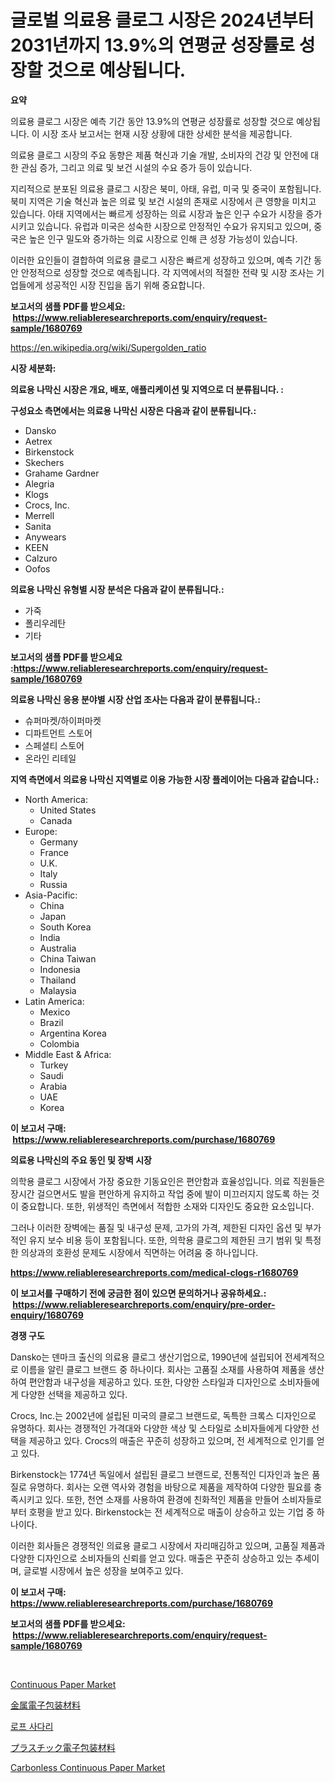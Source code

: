 <p><h1>글로벌 의료용 클로그 시장은 2024년부터 2031년까지 13.9%의 연평균 성장률로 성장할 것으로 예상됩니다.</h1></p><p><strong>요약</strong></p>
<p><p>의료용 클로그 시장은 예측 기간 동안 13.9%의 연평균 성장률로 성장할 것으로 예상됩니다. 이 시장 조사 보고서는 현재 시장 상황에 대한 상세한 분석을 제공합니다.</p><p>의료용 클로그 시장의 주요 동향은 제품 혁신과 기술 개발, 소비자의 건강 및 안전에 대한 관심 증가, 그리고 의료 및 보건 시설의 수요 증가 등이 있습니다.</p><p>지리적으로 분포된 의료용 클로그 시장은 북미, 아태, 유럽, 미국 및 중국이 포함됩니다. 북미 지역은 기술 혁신과 높은 의료 및 보건 시설의 존재로 시장에서 큰 영향을 미치고 있습니다. 아태 지역에서는 빠르게 성장하는 의료 시장과 높은 인구 수요가 시장을 증가시키고 있습니다. 유럽과 미국은 성숙한 시장으로 안정적인 수요가 유지되고 있으며, 중국은 높은 인구 밀도와 증가하는 의료 시장으로 인해 큰 성장 가능성이 있습니다.</p><p>이러한 요인들이 결합하여 의료용 클로그 시장은 빠르게 성장하고 있으며, 예측 기간 동안 안정적으로 성장할 것으로 예측됩니다. 각 지역에서의 적절한 전략 및 시장 조사는 기업들에게 성공적인 시장 진입을 돕기 위해 중요합니다.</p></p>
<p><strong>보고서의 샘플 PDF를 받으세요: &nbsp;<a href="https://www.reliableresearchreports.com/enquiry/request-sample/1680769">https://www.reliableresearchreports.com/enquiry/request-sample/1680769</a></strong></p>
<p><a href="https://en.wikipedia.org/wiki/Supergolden_ratio">https://en.wikipedia.org/wiki/Supergolden_ratio</a></p>
<p><strong>시장 세분화:</strong></p>
<p><strong> 의료용 나막신 시장은 개요, 배포, 애플리케이션 및 지역으로 더 분류됩니다. :</strong></p>
<p><strong>구성요소 측면에서는 의료용 나막신 시장은 다음과 같이 분류됩니다.:</strong></p>
<p><ul><li>Dansko</li><li>Aetrex</li><li>Birkenstock</li><li>Skechers</li><li>Grahame Gardner</li><li>Alegria</li><li>Klogs</li><li>Crocs, Inc.</li><li>Merrell</li><li>Sanita</li><li>Anywears</li><li>KEEN</li><li>Calzuro</li><li>Oofos</li></ul></p>
<p><strong> 의료용 나막신 유형별 시장 분석은 다음과 같이 분류됩니다.:</strong></p>
<p><ul><li>가죽</li><li>폴리우레탄</li><li>기타</li></ul></p>
<p><strong>보고서의 샘플 PDF를 받으세요 :<a href="https://www.reliableresearchreports.com/enquiry/request-sample/1680769">https://www.reliableresearchreports.com/enquiry/request-sample/1680769</a></strong></p>
<p><strong> 의료용 나막신 응용 분야별 시장 산업 조사는 다음과 같이 분류됩니다.:</strong></p>
<p><ul><li>슈퍼마켓/하이퍼마켓</li><li>디파트먼트 스토어</li><li>스페셜티 스토어</li><li>온라인 리테일</li></ul></p>
<p><strong>지역 측면에서 의료용 나막신 지역별로 이용 가능한 시장 플레이어는 다음과 같습니다.:</strong></p>
<p><ul>
    <li>
        North America:
        <ul>
            <li>United States</li>
            <li>Canada</li>
        </ul>
    </li>
    <li>
        Europe:
        <ul>
            <li>Germany</li>
            <li>France</li>
            <li>U.K.</li>
            <li>Italy</li>
            <li>Russia</li>
        </ul>
    </li>
    <li>
        Asia-Pacific:
        <ul>
            <li>China</li>
            <li>Japan</li>
            <li>South Korea</li>
            <li>India</li>
            <li>Australia</li>
            <li>China Taiwan</li>
            <li>Indonesia</li>
            <li>Thailand</li>
            <li>Malaysia</li>
        </ul>
    </li>
    <li>
        Latin America:
        <ul>
            <li>Mexico</li>
            <li>Brazil</li>
            <li>Argentina Korea</li>
            <li>Colombia</li>
        </ul>
    </li>
    <li>
        Middle East & Africa:
        <ul>
            <li>Turkey</li>
            <li>Saudi</li>
            <li>Arabia</li>
            <li>UAE</li>
            <li>Korea</li>
        </ul>
    </li>
    </ul></p>
<p><strong>이 보고서 구매: &nbsp;<a href="https://www.reliableresearchreports.com/purchase/1680769">https://www.reliableresearchreports.com/purchase/1680769</a></strong></p>
<p><strong>의료용 나막신의 주요 동인 및 장벽 시장</strong></p>
<p><p>의학용 클로그 시장에서 가장 중요한 기동요인은 편안함과 효율성입니다. 의료 직원들은 장시간 걸으면서도 발을 편안하게 유지하고 작업 중에 발이 미끄러지지 않도록 하는 것이 중요합니다. 또한, 위생적인 측면에서 적합한 소재와 디자인도 중요한 요소입니다.</p><p>그러나 이러한 장벽에는 품질 및 내구성 문제, 고가의 가격, 제한된 디자인 옵션 및 부가적인 유지 보수 비용 등이 포함됩니다. 또한, 의학용 클로그의 제한된 크기 범위 및 특정한 의상과의 호환성 문제도 시장에서 직면하는 어려움 중 하나입니다.</p></p>
<p><strong><a href="https://www.reliableresearchreports.com/medical-clogs-r1680769">https://www.reliableresearchreports.com/medical-clogs-r1680769</a></strong></p>
<p><strong>이 보고서를 구매하기 전에 궁금한 점이 있으면 문의하거나 공유하세요.: &nbsp;<a href="https://www.reliableresearchreports.com/enquiry/pre-order-enquiry/1680769">https://www.reliableresearchreports.com/enquiry/pre-order-enquiry/1680769</a></strong></p>
<p><strong>경쟁 구도</strong></p>
<p><p>Dansko는 덴마크 출신의 의료용 클로그 생산기업으로, 1990년에 설립되어 전세계적으로 이름을 알린 클로그 브랜드 중 하나이다. 회사는 고품질 소재를 사용하여 제품을 생산하여 편안함과 내구성을 제공하고 있다. 또한, 다양한 스타일과 디자인으로 소비자들에게 다양한 선택을 제공하고 있다.</p><p>Crocs, Inc.는 2002년에 설립된 미국의 클로그 브랜드로, 독특한 크록스 디자인으로 유명하다. 회사는 경쟁적인 가격대와 다양한 색상 및 스타일로 소비자들에게 다양한 선택을 제공하고 있다. Crocs의 매출은 꾸준히 성장하고 있으며, 전 세계적으로 인기를 얻고 있다.</p><p>Birkenstock는 1774년 독일에서 설립된 클로그 브랜드로, 전통적인 디자인과 높은 품질로 유명하다. 회사는 오랜 역사와 경험을 바탕으로 제품을 제작하여 다양한 필요를 충족시키고 있다. 또한, 천연 소재를 사용하여 환경에 친화적인 제품을 만들어 소비자들로부터 호평을 받고 있다. Birkenstock는 전 세계적으로 매출이 상승하고 있는 기업 중 하나이다.</p><p>이러한 회사들은 경쟁적인 의료용 클로그 시장에서 자리매김하고 있으며, 고품질 제품과 다양한 디자인으로 소비자들의 신뢰를 얻고 있다. 매출은 꾸준히 상승하고 있는 추세이며, 글로벌 시장에서 높은 성장을 보여주고 있다.</p></p>
<p><strong>이 보고서 구매: &nbsp; <a href="https://www.reliableresearchreports.com/purchase/1680769">https://www.reliableresearchreports.com/purchase/1680769</a></strong></p>
<p><strong>보고서의 샘플 PDF를 받으세요: &nbsp;<a href="https://www.reliableresearchreports.com/enquiry/request-sample/1680769">https://www.reliableresearchreports.com/enquiry/request-sample/1680769</a></strong><strong></strong></p>
<p>&nbsp;</p>
<p><p><a href="https://github.com/MaraKoelpin2023/Market-Research-Report-List-1/blob/main/continuous-paper-market.md">Continuous Paper Market</a></p><p><a href="https://github.com/LizaHeller2023/Market-Research-Report-List-1/blob/main/1166917141249.md">金属電子包装材料</a></p><p><a href="https://github.com/apple8975768/Market-Research-Report-List-1/blob/main/5510244149106.md">로프 사다리</a></p><p><a href="https://github.com/jkjreqjscoxx7/Market-Research-Report-List-2/blob/main/3707561141250.md">プラスチック電子包装材料</a></p><p><a href="https://github.com/goodweq44/Market-Research-Report-List-1/blob/main/carbonless-continuous-paper-market.md">Carbonless Continuous Paper Market</a></p></p>